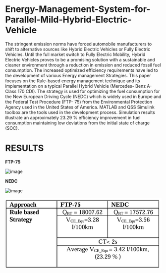 # Energy-Management-System-for-Parallel-Mild-Hybrid-Electric-Vehicle

The stringent emission norms have forced automobile manufacturers to shift to alternative sources like Hybrid Electric Vehicles or Fully Electric Vehicles. 
Until the full market switch to Fully Electric Mobility, 
Hybrid Electric Vehicles proves to be a promising 
solution with a sustainable and cleaner environment 
through a reduction in emission and reduced fossil fuel 
consumption. The increased optimized efficiency 
requirements have led to the development of various 
Energy management Strategies. This paper focuses on the 
Rule-based energy management technique and its 
implementation on a typical Parallel Hybrid Vehicle 
(Mercedes- Benz A-Class 170 CDI). The strategy is used 
for optimizing the fuel consumption for the New 
European Driving Cycle (NEDC) which is widely used in 
Europe and the Federal Test Procedure (FTP- 75) from 
the Environmental Protection Agency used in the United 
States of America. MATLAB and QSS Simulink toolbox 
are the tools used in the development process. Simulation 
results illustrate an approximately 23.29 % efficiency 
improvement in fuel consumption maintaining low 
deviations from the initial state of charge (SOC).


# RESULTS

**FTP-75**

<img width="331" alt="image" src="https://github.com/user-attachments/assets/dd834be8-2b20-4798-829e-2dc2684af535" />



**NEDC**

<img width="331" alt="image" src="https://github.com/user-attachments/assets/2505d8dd-7d03-4c53-95e2-836f07ebf377" />


![alt text](image.png)
      

